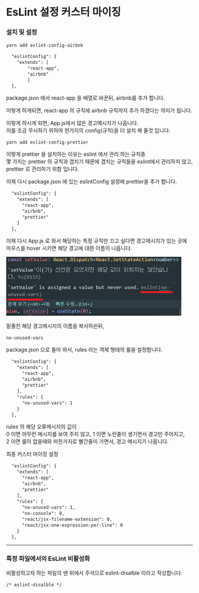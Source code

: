 # EsLint 설정 커스터 마이징

### 설치 및 설정

```
yarn add eslint-config-airbnb
```

```
  "eslintConfig": {
    "extends": [
        "react-app",
        "airbnb"
        ]
  },
```

package.json 에서 react-app 을 배열로 바꾼뒤, airbnb를 추가 합니다.

이렇게 하게되면, react-app 의 규칙에 airbnb 규칙까지 추가 하겠다는 의미가 됩니다.

이렇게 하시게 되면, App.js에서 많은 경고메시지가 나옵니다.  
이를 조금 무시하기 위하여 한가지의 config(규칙)을 더 설치 해 줄것 입니다.

```
yarn add eslint-config-prettier
```

이렇게 prettier 을 설치하는 이유는 eslint 에서 관리 하는 규칙중  
몇 가지는 prettier 의 규칙과 겹치기 때문에 겹치는 규칙들을 eslint에서 관리하지 않고, prettier 로 관리하기 위함 입니다.

이제 다시 package.json 에 있는 eslintConfig 설정에 prettier을 추가 합니다.

```
  "eslintConfig": {
    "extends": [
      "react-app",
      "airbnb",
      "prettier"
    ]
  },
```

이제 다시 App.js 로 와서 해당하는 특정 규칙만 끄고 싶다면 경고메시지가 있는 곳에 마우스를 hover 시키면 해당 경고에 대한 이름이 나옵니다.

![eslint](./image/eslint1.png)

밑줄친 해당 경고메시지의 이름을 복사하쉰뒤,

```
no-unused-vars
```

package.json 으로 돌아 와서,
rules 라는 객체 형태의 룰을 설정합니다.

```
  "eslintConfig": {
    "extends": [
      "react-app",
      "airbnb",
      "prettier"
    ],
    "rules": {
      "no-unused-vars": 1
    }
  },
```

rules 의 해당 오류메시지의 값이  
0 이면 아무런 메시지를 보여 주지 않고,
1 이면 노란줄이 생기면서 경고만 주어지고,  
2 이면 룰이 없을때와 마찬가지로 빨간줄이 가면서, 경고 메시지가 나옵니다.

최종 커스터 마이징 설정

```
  "eslintConfig": {
    "extends": [
      "react-app",
      "airbnb",
      "prettier"
    ],
    "rules": {
      "no-unused-vars": 1,
      "no-console": 0,
      "react/jsx-filename-extension": 0,
      "react/jsx-one-expression-per-line": 0
    }
  },
```

---

### 특정 파일에서의 EsLint 비활성화

비활성하고자 하는 파일의 맨 위에서 주석으로
eslint-disalble 이라고 작성합니다.

```
/* eslint-disalble */
```
